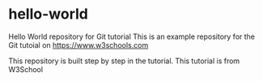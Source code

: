 # hello-world
Hello World repository for Git tutorial
This is an example repository for the Git tutoial on https://www.w3schools.com

This repository is built step by step in the tutorial.
This tutorial is from W3School
